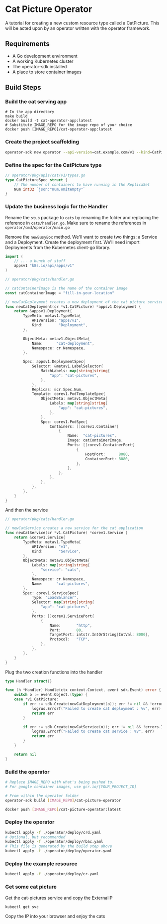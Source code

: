 # Cat Picture Operator

A tutorial for creating a new custom resource type called a CatPicture. This will be acted upon by an operator written with the operator framework.

## Requirements

* A Go development environment
* A working Kubernetes cluster
* The operator-sdk installed
* A place to store container images

## Build Steps

### Build the cat serving app

```
# In the app directory
make build
docker build -t cat-operator-app:latest
# Substitute IMAGE_REPO for the image repo of your choice
docker push [IMAGE_REPO]/cat-operator-app:latest
```

### Create the project scaffolding

```bash
operator-sdk new operator --api-version=cat.example.com/v1 --kind=CatPicture --skip-git-init
```

### Define the spec for the CatPicture type

```go
// operator/pkg/apis/cat/v1/types.go
type CatPictureSpec struct {
	// The number of containers to have running in the ReplicaSet
	Num int32 `json:"num,omitempty"`
}
```

### Update the business logic for the Handler

Rename the `stub` package to `cats` by renaming the folder and replacing the reference in `cats/handler.go`. Make sure to rename the references in `operator/cmd/operator/main.go`

Remove the `newBusyBox` method. We'll want to create two things: a Service and a Deployment. Create the deployment first. We'll need import Deployments from the Kubernetes client-go library.

```go
import (
    // ... a bunch of stuff
    appsv1 "k8s.io/api/apps/v1"
)
```

```go
// operator/pkg/cats/handler.go

// catContainerImage is the name of the container image
const catContainerImage = "fill-in-your-location"

// newCatDeployment creates a new deployment of the cat picture service
func newCatDeployment(cr *v1.CatPicture) *appsv1.Deployment {
	return &appsv1.Deployment{
		TypeMeta: metav1.TypeMeta{
			APIVersion: "apps/v1",
			Kind:       "Deployment",
		},

		ObjectMeta: metav1.ObjectMeta{
			Name:      "cat-deployment",
			Namespace: cr.Namespace,
		},

		Spec: appsv1.DeploymentSpec{
			Selector: &metav1.LabelSelector{
				MatchLabels: map[string]string{
					"app": "cat-pictures",
				},
			},
			Replicas: &cr.Spec.Num,
			Template: corev1.PodTemplateSpec{
				ObjectMeta: metav1.ObjectMeta{
					Labels: map[string]string{
						"app": "cat-pictures",
					},
				},
				Spec: corev1.PodSpec{
					Containers: []corev1.Container{
						{
							Name:  "cat-pictures",
							Image: catContainerImage,
							Ports: []corev1.ContainerPort{
								{
									HostPort:      8080,
									ContainerPort: 8080,
								},
							},
						},
					},
				},
			},
		},
	}
}
```

And then the service

```go
// operator/pkg/cats/handler.go

// newCatService creates a new service for the cat application
func newCatService(cr *v1.CatPicture) *corev1.Service {
	return &corev1.Service{
		TypeMeta: metav1.TypeMeta{
			APIVersion: "v1",
			Kind:       "Service",
		},
		ObjectMeta: metav1.ObjectMeta{
			Labels: map[string]string{
				"service": "cats",
			},
			Namespace: cr.Namespace,
			Name:      "cat-pictures",
		},
		Spec: corev1.ServiceSpec{
			Type: "LoadBalancer",
			Selector: map[string]string{
				"app": "cat-pictures",
			},
			Ports: []corev1.ServicePort{
				{
					Name:       "http",
					Port:       80,
					TargetPort: intstr.IntOrString{IntVal: 8080},
					Protocol:   "TCP",
				},
			},
		},
	}
}
```

Plug the two creation functions into the handler

```go
type Handler struct{}

func (h *Handler) Handle(ctx context.Context, event sdk.Event) error {
	switch o := event.Object.(type) {
	case *v1.CatPicture:
		if err := sdk.Create(newCatDeployment(o)); err != nil && !errors.IsAlreadyExists(err) {
			logrus.Errorf("Failed to create cat deployment : %v", err)
			return err
		}

		if err := sdk.Create(newCatService(o)); err != nil && !errors.IsAlreadyExists(err) {
			logrus.Errorf("Failed to create cat service : %v", err)
			return err
		}
	}

	return nil
}
```

### Build the operator

```bash
# Replace IMAGE_REPO with what's being pushed to.
# For google container images, use gcr.io/[YOUR_PROJECT_ID]

# From within the operator folder
operator-sdk build [IMAGE_REPO]/cat-picture-operator

docker push [IMAGE_REPO]/cat-picture-operator:latest
```

### Deploy the operator

```bash
kubectl apply -f ./operator/deploy/crd.yaml
# Optional, but recommended
kubectl apply -f ./operator/deploy/rbac.yaml
# This file is generated by the build step above
kubectl apply -f ./operator/deploy/operator.yaml
```

### Deploy the example resource

```bash
kubectl apply -f ./operator/deploy/cr.yaml
```

### Get some cat picture

Get the cat-pictures service and copy the ExternalIP

```bash
kubectl get svc
```

Copy the IP into your browser and enjoy the cats
